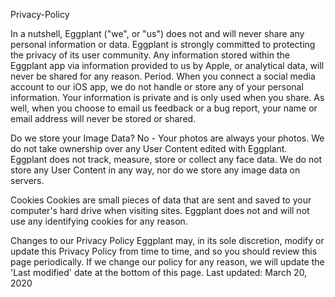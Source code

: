Privacy-Policy

In a nutshell, Eggplant ("we", or "us") does not and will never share any personal information or data.
Eggplant  is strongly committed to protecting the privacy of its user community.  Any information stored within the Eggplant app via information  provided to us by Apple, or analytical data, will never be shared for  any reason. Period. When you connect a social media account to our iOS  app, we do not handle or store any of your personal information. Your  information is private and is only used when you share. As well, when  you choose to email us feedback or a bug report, your name or email  address will never be stored or shared.

Do we store your Image Data?
No - Your photos are always your photos. We do not take ownership over any User Content edited with Eggplant.  Eggplant does not track, measure, store or collect any face data. We  do not store any User Content in any way, nor do we store any image data  on servers.

Cookies
Cookies are small pieces of data that  are sent and saved to your computer's hard drive when visiting sites.  Eggplant does not and will not use any identifying cookies for any  reason.

Changes to our Privacy Policy
Eggplant may, in  its sole discretion, modify or update this Privacy Policy from time to  time, and so you should review this page periodically. If we change our  policy for any reason, we will update the 'Last modified' date at the  bottom of this page.
Last updated: March 20, 2020

